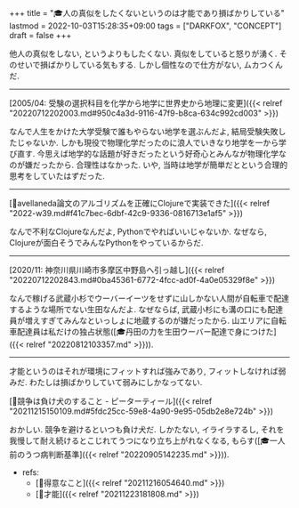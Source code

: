 +++
title = "🎓人の真似をしたくないというのは才能であり損ばかりしている"
lastmod = 2022-10-03T15:28:35+09:00
tags = ["DARKFOX", "CONCEPT"]
draft = false
+++

他人の真似をしない, というよりもしたくない. 真似をしていると怒りが湧く. そのせいで損ばかりしている気もする. しかし個性なので仕方がない, ムカつくんだ.

---

[2005/04: 受験の選択科目を化学から地学に世界史から地理に変更]({{< relref "20220712202003.md#950c4a3d-9116-47f9-b8ca-634c992cd003" >}})

なんで人生をかけた大学受験で誰もやらない地学を選ぶんだよ, 結局受験失敗したじゃないか. しかも現役で物理化学だったのに浪人でいきなり地学を一から学び直す. 今思えば地学的な話題が好きだったという好奇心とみんなが物理化学なのが嫌だったから. 合理性はなかった. いや, 当時は地学が簡単だとという合理的思考をしていたはずだった.

---

[💭avellaneda論文のアルゴリズムを正確にClojureで実装できた]({{< relref "2022-w39.md#f41c7bec-6dbf-42c9-9336-0816713e1af5" >}})

なんで不利なClojureなんだよ, Pythonでやればいいじゃないか. なぜなら, Clojureが面白そうでみんなPythonをやっているからだ.

---

[2020/11: 神奈川県川崎市多摩区中野島へ引っ越し]({{< relref "20220712202843.md#0ba45361-6772-4fcc-ad0f-4a0e05329f8e" >}})

なんで稼げる武蔵小杉でウーバーイーツをせずに山しかない人間が自転車で配達するような場所でない生田なんだよ. なぜならば, 武蔵小杉にも溝の口にも配達員が増えすぎてみんなといっしょに地蔵するのが嫌だったから. 山エリアに自転車配達員は私だけの独占状態([🎓丹田の力を生田ウーバー配達で身につけた]({{< relref "20220812103357.md" >}})).

---

才能というのはそれが環境にフィットすれば強みであり, フィットしなければ弱みだ. わたしは損ばかりしていて弱みにしかなってない.

[📜競争は負け犬のすること - ピーターティール]({{< relref "20211215150109.md#5fdc25cc-59e8-4a90-9e95-05db2e8e724b" >}})

おかしい. 競争を避けるといつも負け犬だ. しかたない, イライラするし, それを我慢して耐え続けるとこじれてうつになり立ち上がれなくなる, もらす([🎓一人前のうつ病判断基準]({{< relref "20220905142235.md" >}})).

-   refs:
    -   [🦊得意なこと]({{< relref "20211216054640.md" >}})
    -   [📝才能]({{< relref "20211223181808.md" >}})
